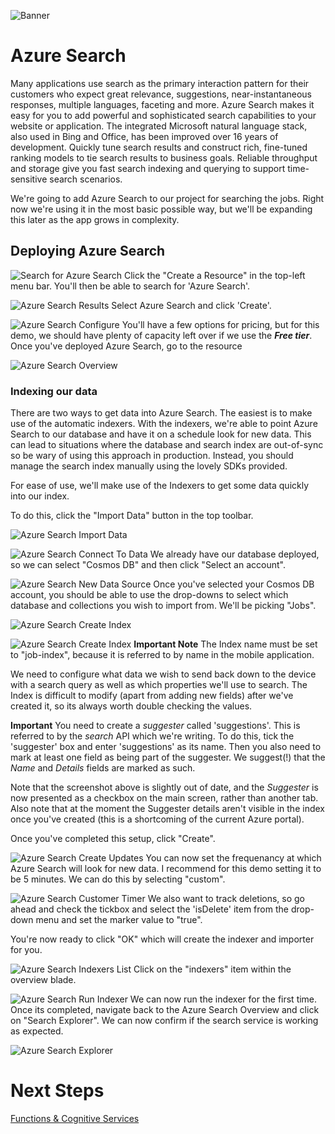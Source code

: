 ![Banner](Assets/Banner.png)

# Azure Search
Many applications use search as the primary interaction pattern for their customers who expect great relevance, suggestions, near-instantaneous responses, multiple languages, faceting and more. Azure Search makes it easy for you to add powerful and sophisticated search capabilities to your website or application. The integrated Microsoft natural language stack, also used in Bing and Office, has been improved over 16 years of development. Quickly tune search results and construct rich, fine-tuned ranking models to tie search results to business goals. Reliable throughput and storage give you fast search indexing and querying to support time-sensitive search scenarios.

We're going to add Azure Search to our project for searching the jobs. Right now we're using it in the most basic possible way, but we'll be expanding this later as the app grows in complexity. 

## Deploying Azure Search 

![Search for Azure Search](Assets/SearchForSearch.png)
Click the "Create a Resource" in the top-left menu bar. You'll then be able to search for 'Azure Search'. 

![Azure Search Results](Assets/SearchResults.png)
Select Azure Search and click 'Create'. 


![Azure Search Configure](Assets/ConfigureSearchService.png)
You'll have a few options for pricing, but for this demo, we should have plenty of capacity left over if we use the ***Free tier***. Once you've deployed Azure Search, go to the resource 

![Azure Search Overview](Assets/SearchOverview.png)

### Indexing our data
There are two ways to get data into Azure Search. The easiest is to make use of the automatic indexers. With the indexers, we're able to point Azure Search to our database and have it on a schedule look for new data. This can lead to situations where the database and search index are out-of-sync so be wary of using this approach in production. Instead, you should manage the search index manually using the lovely SDKs provided. 

For ease of use, we'll make use of the Indexers to get some data quickly into our index. 

To do this, click the "Import Data" button in the top toolbar. 

![Azure Search Import Data](Assets/ImportData.png)

![Azure Search Connect To Data](Assets/ConnectToDataDefault.png)
We already have our database deployed, so we can select "Cosmos DB" and then click "Select an account". 

![Azure Search New Data Source](Assets/NewDataSourceFilledIn.png)
Once you've selected your Cosmos DB account, you should be able to use the drop-downs to select which database and collections you wish to import from. We'll be picking "Jobs". 

![Azure Search Create Index](Assets/CreatingJobsIndex.png)

![Azure Search Create Index](Assets/CreateJobIndexBasic.png)
**Important Note**
The Index name must be set to "job-index", because it is referred to by name in the mobile application.

We need to configure what data we wish to send back down to the device with a search query as well as which properties we'll use to search. The Index is difficult to modify (apart from adding new fields) after we've created it, so its always worth double checking the values.

**Important**
You need to create a _suggester_ called 'suggestions'. This is referred to by the _search_ API which we're writing. To do this, tick the 'suggester' box and enter 'suggestions' as its name. Then you also need to mark at least one field as being part of the suggester. We suggest(!) that the _Name_ and _Details_ fields are marked as such.

Note that the screenshot above is slightly out of date, and the _Suggester_ is now presented as a checkbox on the main screen, rather than another tab. Also note that at the moment the Suggester details aren't visible in the index once you've created (this is a shortcoming of the current Azure portal).

Once you've completed this setup, click "Create". 

![Azure Search Create Updates](Assets/IndexerSchedule.png)
You can now set the frequenancy at which Azure Search will look for new data. I recommend for this demo setting it to be 5 minutes. We can do this by selecting "custom". 

![Azure Search Customer Timer](Assets/CustomTimer.png)
We also want to track deletions, so go ahead and check the tickbox and select the 'isDelete' item from the drop-down menu and set the marker value to "true". 

You're now ready to click "OK" which will create the indexer and importer for you. 

![Azure Search Indexers List](Assets/Indexers.png)
Click on the "indexers" item within the overview blade. 

![Azure Search Run Indexer](Assets/RunIndex.png)
We can now run the indexer for the first time. Once its completed, navigate back to the Azure Search Overview and click on "Search Explorer". We can now confirm if the search service is working as expected. 

![Azure Search Explorer](Assets/SearchExplorer.png)

# Next Steps 
[Functions & Cognitive Services](.././07%20Functions%20and%20Cognitive%20Services)



